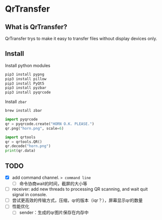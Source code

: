 # QrTransfer

## What is QrTransfer?

QrTransfer trys to make it easy to transfer files without display devices only.

## Install

Install python modules

```sh
pip3 install pypng
pip3 install pillow
pip3 install PyQt5
pip3 install pyzbar
pip3 install pyqrcode
```

Install `zbar`

```sh
brew install zbar
```

```py
import pyqrcode
qr = pyqrcode.create("HORN O.K. PLEASE.")
qr.png("horn.png", scale=6)

import qrtools
qr = qrtools.QR()
qr.decode("horn.png")
print(qr.data)
```

## TODO

- [x] add command channel. `> command line`
  - [ ] 命令协商wait的时间，截屏的大小等
- [ ] receiver: add new threads to processing QR scanning, and wait quit signal in console.
- [ ] 尝试更高效的传输方式，压缩，qr的版本（iqr？），屏幕显示qr的数量
- [ ] 性能优化
  - [ ] sender：生成的qr图片保存在内存中
